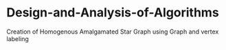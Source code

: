 # Design-and-Analysis-of-Algorithms
Creation of Homogenous Amalgamated Star Graph using Graph and vertex labeling 
